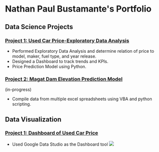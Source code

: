 # Nathan Paul Bustamante's Portfolio



## **Data Science Projects**
### [Project 1: Used Car Price-Exploratory Data Analysis](https://www.kaggle.com/code/nathanpaulbustamante/car-price-prediction-linear-regressionrfe)
- Performed Exploratory Data Analysis and determine relation of price to model, maker, fuel type, and year release.
- Designed a Dashboard to track trends and KPIs.
- Price Prediction Model using Python.

### [Project 2: Magat Dam Elevation Prediction Model](https://github.com/nathanpaul423/Project-Magat-Reservoir-Elevation-prediction)
(in-progress)
- Compile data from multiple excel spreadsheets using VBA and python scripting.


## **Data Visualization**
### [Project 1: Dashboard of Used Car Price](https://datastudio.google.com/reporting/0cb0e99e-9d99-438e-b9f2-03be31c4c9c5)
- Used Google Data Studio as the Dashboard tool
![](https://github.com/nathanpaul423/Nathan-Paul-Portfolio/blob/main/images/Dashboard.JPG)

